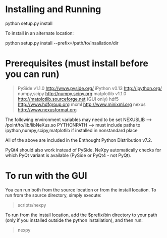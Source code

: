 Installing and Running
======================

python setup.py install

To install in an alternate location:

python setup.py install --prefix=/path/to/insallation/dir


Prerequisites (must install before you can run)
===============================================

> PySide v1.1.0        http://www.pyside.org/
> iPython v0.13        http://ipython.org/
> numpy,scipy          http://numpy.scipy.org
> matplotlib v1.1.0    http://matplotlib.sourceforge.net    (GUI only)
> hdf5                 http://www.hdfgroup.org
> mxml                 http://www.minixml.org
> nexus                http://www.nexusformat.org

The following environment variables may need to be set
NEXUSLIB --> /point/to/lib/libNeXus.so
PYTHONPATH --> must include paths to ipython,numpy,scipy,matplotlib if installed in nonstandard place

All of the above are included in the Enthought Python Distribution v7.2.

PyQt4 should also work instead of PySide. NeXpy automatically checks for 
which PyQt variant is available (PySide or PyQt4 - not PyQt). 

To run with the GUI
===================

You can run both from the source location or from the install location. To run
from the source directory, simply execute:

> scripts/nexpy

To run from the install location, add the $prefix/bin directory to your path
(only if you installed outside the python installation), and then run:

> nexpy
